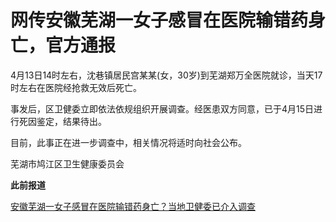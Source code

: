 # 网传安徽芜湖一女子感冒在医院输错药身亡，官方通报

4月13日14时左右，沈巷镇居民宫某某(女，30岁)到芜湖郑万全医院就诊，当天17时左右在医院经抢救无效后死亡。

事发后，区卫健委立即依法依规组织开展调查。经医患双方同意，已于4月15日进行死因鉴定，结果待出。

目前，此事正在进一步调查中，相关情况将适时向社会公布。

芜湖市鸠江区卫生健康委员会

**此前报道**

[安徽芜湖一女子感冒在医院输错药身亡？当地卫健委已介入调查](https://news.qq.com/rain/a/20240417A09OSE00)

